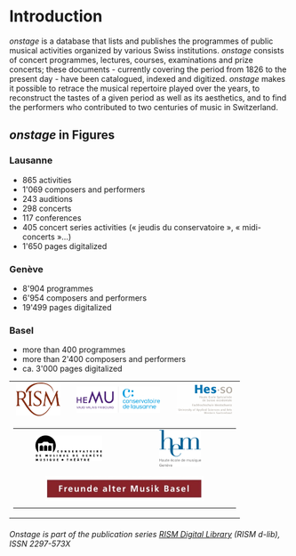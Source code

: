 # Introduction

_onstage_ is a database that lists and publishes the programmes of public musical activities organized by various Swiss institutions. _onstage_ consists of concert programmes, lectures, courses, examinations and prize concerts; these documents - currently covering the period from 1826 to the present day - have been catalogued, indexed and digitized. _onstage_ makes it possible to retrace the musical repertoire played over the years, to reconstruct the tastes of a given period as well as its aesthetics, and to find the performers who contributed to two centuries of music in Switzerland.

## _onstage_ in Figures

### Lausanne

* 865 activities
* 1'069 composers and performers
* 243 auditions
* 298 concerts
* 117 conferences
* 405 concert series activities (« jeudis du conservatoire », « midi-concerts »…)
* 1'650 pages digitalized

### Genève

* 8'904 programmes
* 6'954 composers and performers
* 19'499 pages digitalized

### Basel

* more than 400 programmes
* more than 2'400 composers and performers
* ca. 3'000 pages digitalized

<!-- Old Onstage logos-->
<div>
	<table border="0" cellspacing="10px" style="margin: 0 auto;text-align:center">
		<tr>
			<td align="center">
				<a href="http://www.rism-ch.org" target="_blank"><img src="https://raw.githubusercontent.com/rism-ch/onstage-texts/master/images/logo-rism.png" width="80px" border="0"></a>
			</td>
			<td align="center">
				<a href="http://www.hemu.ch" target="_blank"><img src="https://raw.githubusercontent.com/rism-ch/onstage-texts/master/images/logo-cdl-hemu.jpg" width="150px" border="0"></a>
			</td>
			<td align="center">
				<a href="http://www.hes-so.ch" target="_blank"><img src="https://raw.githubusercontent.com/rism-ch/onstage-texts/master/images/logo-hesso-s.png" width="100px" border="0"></a>
			</td>
		</tr>
    <tr>
      <td colspan=3>
        <table width="100%">
          <tr>
      			<td align="center" width="50%">
      				<a href="http://www.cmusge.ch" target="_blank"><img src="https://raw.githubusercontent.com/rism-ch/onstage-texts/master/images/logo-cmusge.png" width="120px" border="0"></a>
      			</td>
      			<td align="center" width="50%">
      				<a href="https://www.hesge.ch/hem" target="_blank"><img src="https://raw.githubusercontent.com/rism-ch/onstage-texts/master/images/logo-hem-ge.png" width="75px" border="0"></a>
      			</td>
          </tr>
          <tr>
            <td align="center" colspan=2 style="padding: 10px">
              <a href="http://famb.ch/" target="_blank"><img src="https://raw.githubusercontent.com/rism-ch/onstage-texts/master/images/famb_logo_pantone.jpg" width="75%"></a>
            </td>
        </table>
      </td>
	</table>
</div>

###### Onstage is part of the publication series [RISM Digital Library](http://rism-ch.org/d-lib.html) (RISM d-lib), ISSN 2297-573X

